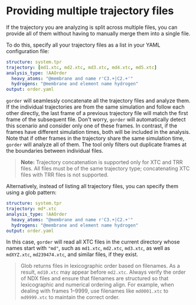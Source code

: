 # Providing multiple trajectory files

If the trajectory you are analyzing is split across multiple files, you can provide all of them without having to manually merge them into a single file.

To do this, specify all your trajectory files as a list in your YAML configuration file:
```yaml
structure: system.tpr
trajectory: [md1.xtc, md2.xtc, md3.xtc, md4.xtc, md5.xtc]
analysis_type: !AAOrder
  heavy_atoms: "@membrane and name r'C3.+|C2.+'"
  hydrogens: "@membrane and element name hydrogen"
output: order.yaml
```

`gorder` will seamlessly concatenate all the trajectory files and analyze them. If the individual trajectories are from the same simulation and follow each other directly, the last frame of a previous trajectory file will match the first frame of the subsequent file. Don't worry, `gorder` will automatically detect this scenario and consider only one of these frames. In contrast, if the frames have different simulation times, both will be included in the analysis. Note that if other frames in the trajectory share the same simulation time, `gorder` will analyze all of them. The tool only filters out duplicate frames at the boundaries between individual files.

> **Note:** Trajectory concatenation is supported only for XTC and TRR files. All files must be of the same trajectory type; concatenating XTC files with TRR files is not supported.

Alternatively, instead of listing all trajectory files, you can specify them using a glob pattern:
```yaml
structure: system.tpr
trajectory: md*.xtc
analysis_type: !AAOrder
  heavy_atoms: "@membrane and name r'C3.+|C2.+'"
  hydrogens: "@membrane and element name hydrogen"
output: order.yaml
```

In this case, `gorder` will read all XTC files in the current directory whose names start with `"md"`, such as `md1.xtc`, `md2.xtc`, `md3.xtc`, as well as `mdXYZ.xtc`, `md239474.xtc`, and similar files, if they exist.

> Glob returns files in lexicographic order based on filenames. As a result, `md10.xtc` may appear before `md2.xtc`. Always verify the order of NDX files and ensure that filenames are structured so that lexicographic and numerical ordering align. For example, when dealing with frames 1–9999, use filenames like `md0001.xtc` to `md9999.xtc` to maintain the correct order.